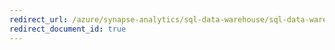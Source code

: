 ```yaml
---
redirect_url: /azure/synapse-analytics/sql-data-warehouse/sql-data-warehouse-workload-management-portal-monitor
redirect_document_id: true
---
```

